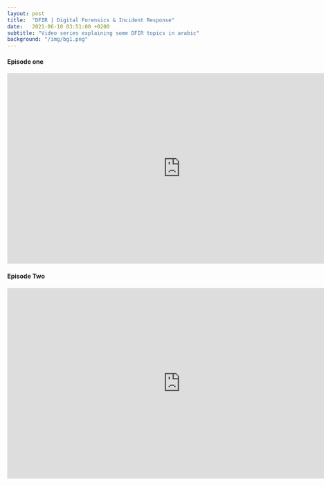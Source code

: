 ```yaml
---
layout: post
title:  "DFIR | Digital Forensics & Incident Response"
date:   2021-06-10 03:51:00 +0200
subtitle: "Video series explaining some DFIR topics in arabic"
background: "/img/bg1.png"
---
```


#### Episode one

<iframe width="800" height="440" src="https://www.youtube.com/embed/MrVkzeaHXRQ" title="YouTube video player" frameborder="0" allow="accelerometer; autoplay; clipboard-write; encrypted-media; gyroscope; picture-in-picture" allowfullscreen></iframe>

#### Episode Two


<iframe width="800" height="440" src="https://www.youtube.com/embed/JndxYTfAyew" title="YouTube video player" frameborder="0" allow="accelerometer; autoplay; clipboard-write; encrypted-media; gyroscope; picture-in-picture" allowfullscreen></iframe>
